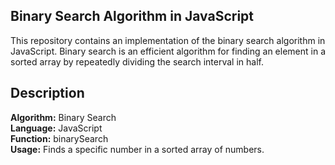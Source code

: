 ## Binary Search Algorithm in JavaScript
This repository contains an implementation of the binary search algorithm in JavaScript. Binary search is an efficient algorithm for finding an element in a sorted array by repeatedly dividing the search interval in half.

## Description
<strong>Algorithm:</strong> Binary Search </br>
<strong>Language:</strong> JavaScript </br>
<strong>Function:</strong> binarySearch </br>
<strong>Usage:</strong> Finds a specific number in a sorted array of numbers. </br>
